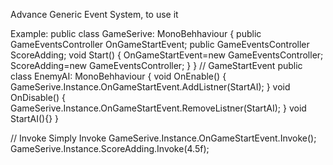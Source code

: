 Advance Generic Event System, to use it 

Example:
public class GameSerive: MonoBehhaviour
{
    public GameEventsController OnGameStartEvent;
    public GameEventsController<float> ScoreAdding;
    void Start()
    {
        OnGameStartEvent=new GameEventsController;
        ScoreAdding=new GameEventsController<float>;
    }
}
// GameStartEvent
public class EnemyAI: MonoBehhaviour
{
    void OnEnable()
    {
        GameSerive.Instance.OnGameStartEvent.AddListner(StartAI);
    }
    void OnDisable()
    {
        GameSerive.Instance.OnGameStartEvent.RemoveListner(StartAI);
    }
    void StartAI(){}
}

// Invoke
Simply Invoke
GameSerive.Instance.OnGameStartEvent.Invoke();
GameSerive.Instance.ScoreAdding.Invoke(4.5f);

